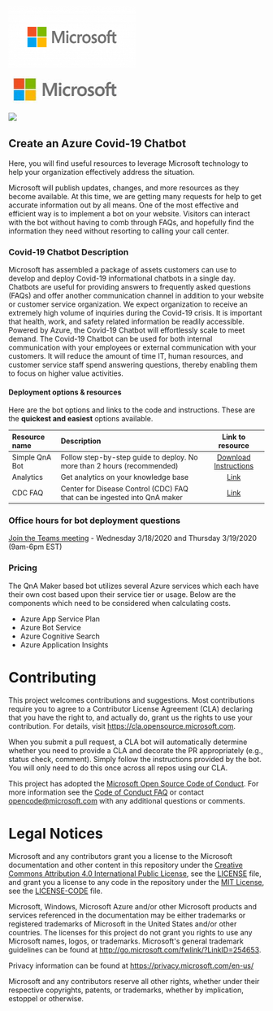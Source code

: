 <a href="https://www.microsoft.com"><img src="/docs/images/Microsoft-logo_rgb_c-gray-1024x459.png" width="250" height="120"/></a>

<a href="https://www.microsoft.com"><img src="docs/images/MSLogo.PNG"/></a>

<a href="https://www.microsoft.com"><img src="https://img-prod-cms-rt-microsoft-com.akamaized.net/cms/api/am/imageFileData/RE1Mu3b?ver=5c31"></a>

## Create an Azure Covid-19 Chatbot

Here, you will find useful resources to leverage Microsoft technology to help your organization effectively address the situation.  

Microsoft will publish updates, changes, and more resources as they become available. At this time, we are getting many requests for help to get accurate information out by all means. One of the  most effective and efficient way is to implement a bot on your website. Visitors can interact with the bot without having to comb through FAQs, and hopefully find the information they need without resorting to calling your call center.

### Covid-19 Chatbot Description
Microsoft has assembled a package of assets customers can use to develop and deploy Covid-19 informational chatbots in a single day.  Chatbots are useful for providing answers to frequently asked questions (FAQs) and offer another communication channel in addition to your website or customer service organization. We expect organization to receive an extremely high volume of inquiries during the Covid-19 crisis. It is important that health, work, and safety related information be readily accessible. Powered by Azure, the Covid-19 Chatbot will effortlessly scale to meet demand. The Covid-19 Chatbot can be used for both internal communication with your employees or external communication with your customers. It will reduce the amount of time IT, human resources, and customer service staff spend answering questions, thereby enabling them to focus on higher value activities.

#### Deployment options & resources
Here are the bot options and links to the code and instructions. These are the **quickest and easiest** options available.

| Resource name | Description                                                                  | Link to resource | 
| :-------------| :--------------------------------------------------------------------------- | :--------------: |
| Simple QnA Bot| Follow step-by-step guide to deploy. No more than 2 hours    (recommended)   | [Download Instructions](https://github.com/Microsoft-Gov/Microsoft-Gov.github.io/blob/master/docs/Covid%20Bot%20Instructions.docx?raw=true) |
| Analytics     | Get analytics on your knowledge base                                         | [Link](https://docs.microsoft.com/en-us/azure/cognitive-services/qnamaker/how-to/get-analytics-knowledge-base) |
| CDC FAQ       | Center for Disease Control (CDC) FAQ that can be ingested into QnA maker | [Link](https://www.cdc.gov/coronavirus/2019-ncov/faq.html) |

### Office hours for bot deployment questions
[Join the Teams meeting](https://teams.microsoft.com/l/meetup-join/19%3ameeting_OTUyOGFlNzUtNjdmMi00YjM0LTkzZjctNzAzOGI5OWUwNTI4%40thread.v2/0?context=%7b%22Tid%22%3a%2272f988bf-86f1-41af-91ab-2d7cd011db47%22%2c%22Oid%22%3a%2245034998-ff14-46b2-8930-a81239a16800%22%7d) - Wednesday 3/18/2020 and Thursday 3/19/2020 (9am-6pm EST)

### Pricing
The QnA Maker based bot utilizes several Azure services which each have their own cost based upon their service tier or usage. Below are the components which need to be considered when calculating costs.

* Azure App Service Plan
* Azure Bot Service
* Azure Cognitive Search
* Azure Application Insights


# Contributing

This project welcomes contributions and suggestions.  Most contributions require you to agree to a
Contributor License Agreement (CLA) declaring that you have the right to, and actually do, grant us
the rights to use your contribution. For details, visit https://cla.opensource.microsoft.com.

When you submit a pull request, a CLA bot will automatically determine whether you need to provide
a CLA and decorate the PR appropriately (e.g., status check, comment). Simply follow the instructions
provided by the bot. You will only need to do this once across all repos using our CLA.

This project has adopted the [Microsoft Open Source Code of Conduct](https://opensource.microsoft.com/codeofconduct/).
For more information see the [Code of Conduct FAQ](https://opensource.microsoft.com/codeofconduct/faq/) or
contact [opencode@microsoft.com](mailto:opencode@microsoft.com) with any additional questions or comments.

# Legal Notices

Microsoft and any contributors grant you a license to the Microsoft documentation and other content
in this repository under the [Creative Commons Attribution 4.0 International Public License](https://creativecommons.org/licenses/by/4.0/legalcode),
see the [LICENSE](LICENSE) file, and grant you a license to any code in the repository under the [MIT License](https://opensource.org/licenses/MIT), see the
[LICENSE-CODE](LICENSE-CODE) file.

Microsoft, Windows, Microsoft Azure and/or other Microsoft products and services referenced in the documentation
may be either trademarks or registered trademarks of Microsoft in the United States and/or other countries.
The licenses for this project do not grant you rights to use any Microsoft names, logos, or trademarks.
Microsoft's general trademark guidelines can be found at http://go.microsoft.com/fwlink/?LinkID=254653.

Privacy information can be found at https://privacy.microsoft.com/en-us/

Microsoft and any contributors reserve all other rights, whether under their respective copyrights, patents,
or trademarks, whether by implication, estoppel or otherwise.
